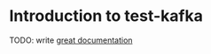 # Introduction to test-kafka

TODO: write [great documentation](http://jacobian.org/writing/what-to-write/)
